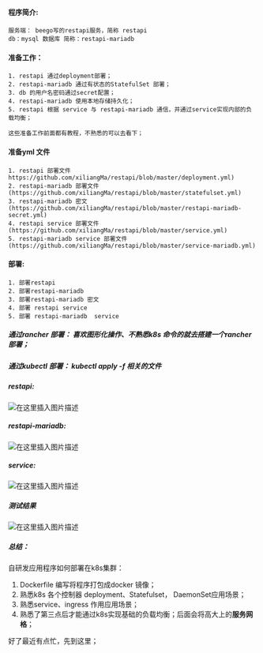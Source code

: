 #### 程序简介:
	服务端： beego写的restapi服务，简称 restapi
	db：mysql 数据库 简称：restapi-mariadb


#### 准备工作：
	1. restapi 通过deployment部署；
	2. restapi-mariadb 通过有状态的StatefulSet 部署；
	3. db 的用户名密码通过secret配置；
	4. restapi-mariadb 使用本地存储持久化；
	5. restapi 根据 service 与 restapi-mariadb 通信，并通过service实现内部的负载均衡；
	
	这些准备工作前面都有教程，不熟悉的可以去看下；

#### 准备yml 文件
	1. restapi 部署文件 https://github.com/xiliangMa/restapi/blob/master/deployment.yml)
	2. restapi-mariadb 部署文件 (https://github.com/xiliangMa/restapi/blob/master/statefulset.yml)
	3. restapi-mariadb 密文 (https://github.com/xiliangMa/restapi/blob/master/restapi-mariadb-secret.yml)
	4. restapi service 部署文件 (https://github.com/xiliangMa/restapi/blob/master/service.yml)
	5. restapi-mariadb service 部署文件 (https://github.com/xiliangMa/restapi/blob/master/service-mariadb.yml)


#### 部署:
	1. 部署restapi 
	2. 部署restapi-mariadb
	3. 部署restapi-mariadb 密文
	4. 部署 restapi service
	5. 部署 restapi-mariadb  service
	
	

 ##### 通过rancher 部署： 喜欢图形化操作、不熟悉k8s 命令的就去搭建一个rancher部署； 	
 ##### 通过kubectl 部署： kubectl  apply -f 相关的文件

##### restapi:
![在这里插入图片描述](https://img-blog.csdnimg.cn/20190626160652599.png?x-oss-process=image/watermark,type_ZmFuZ3poZW5naGVpdGk,shadow_10,text_aHR0cHM6Ly9ibG9nLmNzZG4ubmV0L3dlaXhpbl80MTgwNjI0NQ==,size_16,color_FFFFFF,t_70)
	
##### restapi-mariadb:

![在这里插入图片描述](https://img-blog.csdnimg.cn/20190626160958667.png?x-oss-process=image/watermark,type_ZmFuZ3poZW5naGVpdGk,shadow_10,text_aHR0cHM6Ly9ibG9nLmNzZG4ubmV0L3dlaXhpbl80MTgwNjI0NQ==,size_16,color_FFFFFF,t_70)
##### service:

![在这里插入图片描述](https://img-blog.csdnimg.cn/20190626160908165.png?x-oss-process=image/watermark,type_ZmFuZ3poZW5naGVpdGk,shadow_10,text_aHR0cHM6Ly9ibG9nLmNzZG4ubmV0L3dlaXhpbl80MTgwNjI0NQ==,size_16,color_FFFFFF,t_70)

##### 测试结果
![在这里插入图片描述](https://img-blog.csdnimg.cn/20190626161137687.png?x-oss-process=image/watermark,type_ZmFuZ3poZW5naGVpdGk,shadow_10,text_aHR0cHM6Ly9ibG9nLmNzZG4ubmV0L3dlaXhpbl80MTgwNjI0NQ==,size_16,color_FFFFFF,t_70)


##### 总结：

自研发应用程序如何部署在k8s集群：
1. Dockerfile 编写将程序打包成docker 镜像；
2. 熟悉k8s 各个控制器 deployment、Statefulset， DaemonSet应用场景；
3. 熟悉service、ingress 作用应用场景；
4. 熟悉了第三点后才能通过k8s实现基础的负载均衡；后面会将高大上的**服务网格**；

好了最近有点忙，先到这里；